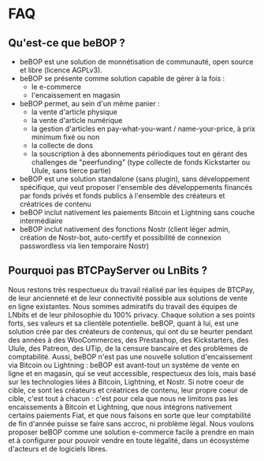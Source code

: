 # FAQ

## Qu'est-ce que beBOP ?
- beBOP est une solution de monnétisation de communauté, open source et libre (licence AGPLv3).
- beBOP se présente comme solution capable de gérer à la fois :
  - le e-commerce
  - l'encaissement en magasin
- beBOP permet, au sein d'un même panier :
  - la vente d'article physique
  - la vente d'article numérique
  - la gestion d'articles en pay-what-you-want / name-your-price, à prix minimum fixé ou non
  - la collecte de dons
  - la souscription à des abonnements périodiques
  tout en gérant des challenges de "peerfunding" (type collecte de fonds Kickstarter ou Ulule, sans tierce partie)
- beBOP est une solution standalone (sans plugin), sans développement spécifique, qui veut proposer l'ensemble des développements financés par fonds privés et fonds publics à l'ensemble des créateurs et créatrices de contenu
- beBOP inclut nativement les paiements Bitcoin et Lightning sans couche intermédiaire
- beBOP inclut nativement des fonctions Nostr (client léger admin, création de Nostr-bot, auto-certify et possibilité de connexion passwordless via lien temporaire Nostr)

## Pourquoi pas BTCPayServer ou LnBits ?
Nous restons très respectueux du travail réalisé par les équipes de BTCPay, de leur ancienneté et de leur connectivité possible aux solutions de vente en ligne existantes.
Nous sommes admiratifs du travail des équipes de LNbits et de leur philosophie du 100% privacy.
Chaque solution a ses points forts, ses valeurs et sa clientèle potentielle.
beBOP, quant à lui, est une solution crée par des créateurs de contenus, qui ont du se heurter pendant des années à des WooCommerces, des Prestashop, des Kickstarters, des Ulule, des Patreon, des UTip, de la censure bancaire et des problèmes de comptabilité.
Aussi, beBOP n'est pas une nouvelle solution d'encaissement via Bitcoin ou Lightning : beBOP est avant-tout un système de vente en ligne et en magasin, qui se veut accessible, respectueux des lois, mais basé sur les technologies liées à Bitcoin, Lightning, et Nostr.
Si notre coeur de cible, ce sont les créateurs et créatrices de contenu, leur propre coeur de cible, c'est tout à chacun : c'est pour cela que nous ne limitons pas les encaissements à Bitcoin et Lightning, que nous intégrons nativement certains paiements Fiat, et que nous faisons en sorte que leur comptabilité de fin d'année puisse se faire sans accroc, ni problème légal.
Nous voulons proposer beBOP comme une solution e-commerce facile à prendre en main et à configurer pour pouvoir vendre en toute légalité, dans un écosystème d'acteurs et de logiciels libres.
